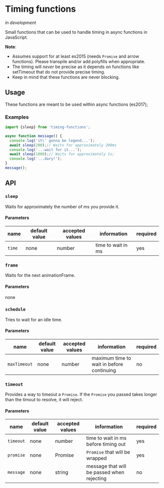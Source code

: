Timing functions
=======================

_in development_

Small functions that can be used to handle timing in async functions in
JavaScript.

**Note**:
 - Assumes support for at least es2015 (needs `Promise` and arrow functions).
Please transpile and/or add polyfills when appropriate.
 - The timing will *never* be precise as it depends on functions like setTimeout
that do not provide precise timing.
 - Keep in mind that these functions are never blocking.

## Usage
These functions are meant to be used within async functions (es2017);

### Examples
```js
import {sleep} from 'timing-functions';

async function message() {
  console.log('it\' gonna be legend...');
  await sleep(200);// Waits for approximately 200ms
  console.log('...wait for it...');
  await sleep(1000);// Waits for approximately 1s;
  console.log('...dary!');
}
message();
```

## API

### `sleep`
Waits for approximately the number of ms you provide it.

#### Parameters

|name|default value|accepted values|information|required|
|----|-------------|---------------|-----------|--------|
|`time`|none|number|time to wait in ms|yes|

### `frame`
Waits for the next animationFrame.

#### Parameters

none

### `schedule`
Tries to wait for an idle time.

#### Parameters

|name|default value|accepted values|information|required|
|----|-------------|---------------|-----------|--------|
|`maxTimeout`|none|number|maximum time to wait in before continuing|no|

### `timeout`
Provides a way to timeout a `Promise`. If the `Promise` you passed takes longer
than the timout to resolve, it will reject.

#### Parameters

|name|default value|accepted values|information|required|
|----|-------------|---------------|-----------|--------|
|`timeout`|none|number|time to wait in ms before timing out|yes|
|`promise`|none|Promise|`Promise` that will be wrapped|yes|
|`message`|none|string|message that will be passed when rejecting|no|

